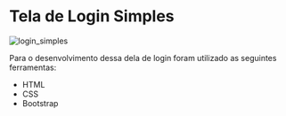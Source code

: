 # Tela de Login Simples

![login_simples](https://github.com/user-attachments/assets/593239c2-8075-47bc-bc74-6ad1b70e65d5)

Para o desenvolvimento dessa dela de login foram utilizado as seguintes ferramentas:
<ul>
  <li>HTML</li>
  <li>CSS</li>
  <li>Bootstrap</li>
</ul>


